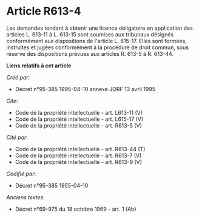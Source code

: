 # Article R613-4

Les demandes tendant à obtenir une licence obligatoire en application des articles L. 613-11 à L. 613-15 sont soumises aux
tribunaux désignés conformément aux dispositions de l'article L. 615-17. Elles sont formées, instruites et jugées
conformément à la procédure de droit commun, sous réserve des dispositions prévues aux articles R. 613-5 à R. 613-44.

**Liens relatifs à cet article**

_Créé par_:

  - Décret n°95-385 1995-04-10 annexe JORF 13 avril 1995

_Cite_:

  - Code de la propriété intellectuelle - art. L613-11 (V)
  - Code de la propriété intellectuelle - art. L615-17 (V)
  - Code de la propriété intellectuelle - art. R613-5 (V)

_Cité par_:

  - Code de la propriété intellectuelle - art. R613-44 (T)
  - Code de la propriété intellectuelle - art. R613-7 (V)
  - Code de la propriété intellectuelle - art. R613-9 (V)

_Codifié par_:

  - Décret n°95-385 1955-04-10

_Anciens textes_:

  - Décret n°69-975 du 18 octobre 1969 - art. 1 (Ab)
